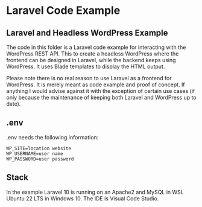 # Laravel Code Example

## Laravel and Headless WordPress Example

The code in this folder is a  Laravel code example for interacting with the WordPress REST API. 
This to create a headless WordPress where the frontend can be designed in Laravel, while the backend keeps using WordPress. 
It uses Blade templates to display the HTML output.

Please note there is no real reason to use Laravel as a frontend for WordPress. It is merely meant as code example and proof of concept. If anything I would advise against it with the exception of certain use cases (if only because the maintenance of keeping both Laravel and WordPress up to date). 

## .env

.env needs the following information: 

```
WP_SITE=location website
WP_USERNAME=user name
WP_PASSWORD=user password
```

## Stack

In the example Laravel 10 is running on an Apache2 and MySQL in WSL Ubuntu 22 LTS in Windows 10. 
The IDE is Visual Code Studio. 
